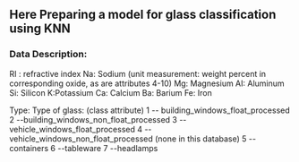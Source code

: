 ## Here Preparing a model for glass classification using KNN

### Data Description:
RI : refractive index
Na: Sodium (unit measurement: weight percent in corresponding oxide, as are attributes 4-10)
Mg: Magnesium
AI: Aluminum
Si: Silicon
K:Potassium
Ca: Calcium
Ba: Barium
Fe: Iron

Type: Type of glass: (class attribute)
1 -- building_windows_float_processed
2 --building_windows_non_float_processed
3 --vehicle_windows_float_processed
4 --vehicle_windows_non_float_processed (none in this database)
5 --containers
6 --tableware
7 --headlamps
